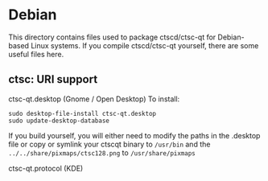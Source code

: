 
Debian
====================
This directory contains files used to package ctscd/ctsc-qt
for Debian-based Linux systems. If you compile ctscd/ctsc-qt yourself, there are some useful files here.

## ctsc: URI support ##


ctsc-qt.desktop  (Gnome / Open Desktop)
To install:

	sudo desktop-file-install ctsc-qt.desktop
	sudo update-desktop-database

If you build yourself, you will either need to modify the paths in
the .desktop file or copy or symlink your ctscqt binary to `/usr/bin`
and the `../../share/pixmaps/ctsc128.png` to `/usr/share/pixmaps`

ctsc-qt.protocol (KDE)

